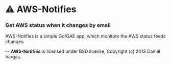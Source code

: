 # ⚠ AWS-Notifies
### Get AWS status when it changes by email

AWS-Notifies is a simple Go/GAE app, which monitors the AWS status feeds changes.

--
**AWS-Notifies** is licensed under BSD license, Copyright (c) 2013 Daniel Vargas.
